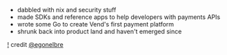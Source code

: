 - dabbled with nix and security stuff 
- made SDKs and reference apps to help developers with payments APIs
- wrote some Go to create Vend's first payment platform
- shrunk back into product land and haven't emerged since

[!](https://github.com/egonelbre/gophers/raw/master/.thumb/icon/emoji-3x.png)
credit [@egonelbre](https://github.com/egonelbre)
